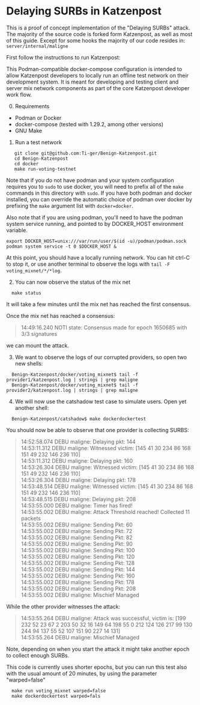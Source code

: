 
Delaying SURBs in Katzenpost
==============================

This is a proof of concept implementation of the "Delaying SURBs" attack. The majority of the source code is forked
form Katzenpost, as well as most of this guide. Except for some hooks the majority of our code resides in: `server/internal/maligne`

First follow the instructions to run Katzenpost:

This Podman-compatible docker-compose configuration is intended to allow
Katzenpost developers to locally run an offline test network on their
development system. It is meant for developing and testing client and server
mix network components as part of the core Katzenpost developer work flow.

0. Requirements

* Podman or Docker
* docker-compose (tested with 1.29.2, among other versions)
* GNU Make

1. Run a test network
```
   git clone git@github.com:Ti-ger/Benign-Katzenpost.git
   cd Benign-Katzenpost
   cd docker
   make run-voting-testnet
```
Note that if you do not have podman and your system configuration requires you
to ``sudo`` to use docker, you will need to prefix all of the ``make`` commands
in this directory with ``sudo``. If you have both podman and docker installed,
you can override the automatic choice of podman over docker by prefixing the
``make`` argument list with ``docker=docker``.

Also note that if you are using podman, you'll need to have the podman system
service running, and pointed to by DOCKER_HOST environment variable.

```
export DOCKER_HOST=unix:///var/run/user/$(id -u)/podman/podman.sock
podman system service -t 0 $DOCKER_HOST &
```

At this point, you should have a locally running network. You can hit ctrl-C to
stop it, or use another terminal to observe the logs with ``tail -F voting_mixnet/*/*log``.

2. You can now observe the status of the mix net
```
  make status
```
It will take a few minutes until the mix net has reached the first consensus.

Once the mix net has reached a consensus:
> 14:49:16.240 NOTI state: Consensus made for epoch 1650685 with 3/3 signatures

we can mount the attack.

3. We want to observe the logs of our corrupted providers, so open two new shells:
```
  Benign-Katzenpost/docker/voting_mixnet$ tail -f provider1/katzenpost.log | strings | grep maligne
  Benign-Katzenpost/docker/voting_mixnet$ tail -f provider2/katzenpost.log | strings | grep maligne
```

4. We will now use the catshadow test case to simulate users. Open yet another shell:

```
  Benign-Katzenpost/catshadow$ make dockerdockertest
```

You should now be able to observe that one provider is collecting SURBS:
> 14:52:58.074 DEBU maligne: Delaying pkt: 144  
 14:53:11.312 DEBU maligne: Witnessed victim: [145 41 30 234 86 168 151 49 232 146 236 110]  
 14:53:11.312 DEBU maligne: Delaying pkt: 160  
 14:53:26.304 DEBU maligne: Witnessed victim: [145 41 30 234 86 168 151 49 232 146 236 110]  
 14:53:26.304 DEBU maligne: Delaying pkt: 178  
 14:53:48.514 DEBU maligne: Witnessed victim: [145 41 30 234 86 168 151 49 232 146 236 110]  
14:53:48.515 DEBU maligne: Delaying pkt: 208  
14:53:55.000 DEBU maligne: Timer has fired!  
14:53:55.002 DEBU maligne: Attack Threshold reached! Collected 11 packets  
14:53:55.002 DEBU maligne: Sending Pkt: 60  
14:53:55.002 DEBU maligne: Sending Pkt: 72  
14:53:55.002 DEBU maligne: Sending Pkt: 82  
14:53:55.002 DEBU maligne: Sending Pkt: 90  
14:53:55.002 DEBU maligne: Sending Pkt: 100  
14:53:55.002 DEBU maligne: Sending Pkt: 120  
14:53:55.002 DEBU maligne: Sending Pkt: 128  
14:53:55.002 DEBU maligne: Sending Pkt: 144  
14:53:55.002 DEBU maligne: Sending Pkt: 160  
14:53:55.002 DEBU maligne: Sending Pkt: 178  
14:53:55.002 DEBU maligne: Sending Pkt: 208  
14:53:55.002 DEBU maligne: Mischief Managed  

While the other provider witnesses the attack:
> 14:53:55.264 DEBU maligne: Attack was successful, victim is: [199 232 52 23 67 2 203 50 32 16 149 64 198 55 0 212 124 126 217 99 130 244 94 137 55 52 107 151 90 227 14 131]  
14:53:55.264 DEBU maligne: Mischief Managed

Note, depending on when you start the attack it might take another epoch to collect enough SURBs.

This code is currently uses shorter epochs, but you can run this test also with the usual amount of 20 minutes, by using the parameter "warped=false"
```
  make run voting_mixnet warped=false
  make dockerdockertest warped=fals
```
